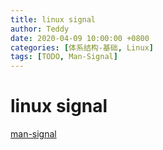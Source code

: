 ```yaml
---
title: linux signal
author: Teddy
date: 2020-04-09 10:00:00 +0800
categories: [体系结构-基础, Linux]
tags: [TODO, Man-Signal]
---
```


# linux signal

[man-signal](http://man7.org/linux/man-pages/man7/signal.7.html)